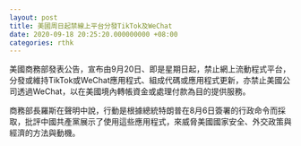 ```yaml
---
layout: post
title: 美國周日起禁線上平台分發TikTok及WeChat
date: 2020-09-18 20:25:20.000000000 +08:00
categories: rthk
---
```


美國商務部發表公告，宣布由9月20日、即是星期日起，禁止網上流動程式平台，分發或維持TikTok或WeChat應用程式、組成代碼或應用程式更新，亦禁止美國公司透過WeChat，以在美國境內轉帳資金或處理付款為目的提供服務。

商務部長羅斯在聲明中說，行動是根據總統特朗普在8月6日簽署的行政命令而採取，批評中國共產黨展示了使用這些應用程式，來威脅美國國家安全、外交政策與經濟的方法與動機。
